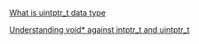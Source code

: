 [What is uintptr_t data type](https://stackoverflow.com/questions/1845482/what-is-uintptr-t-data-type)

[Understanding void* against intptr_t and uintptr_t](https://stackoverflow.com/questions/40941825/understanding-void-against-intptr-t-and-uintptr-t)